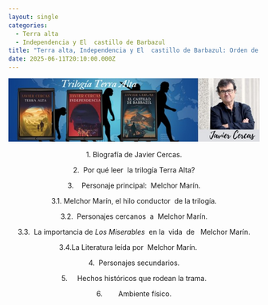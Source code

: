```yaml
---
layout: single
categories:
  - Terra alta
  - Independencia y El  castillo de Barbazul
title: "Terra alta, Independencia y El  castillo de Barbazul: Orden de análisis"
date: 2025-06-11T20:10:00.000Z
---
```

![](/assets/img/banner.jpg)


<center>1. Biografía
de Javier Cercas.



2.  Por qué leer 
la trilogía Terra Alta?


3.    Personaje
principal:  Melchor Marín. 


3.1. Melchor Marín, el hilo conductor  de la trilogía.


3.2.  Personajes cercanos  a  Melchor
Marín. 


3.3.  La importancia de *Los
Miserables*  en la  
vida 
de   Melchor Marín.


3.4.La Literatura leída por  Melchor Marín.       


4.  Personajes
secundarios.


5.     Hechos
históricos que rodean la trama.


6.        Ambiente
físico.</center>
